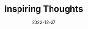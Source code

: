---
slug: thought-for-the-day
title: "Inspiring Thoughts"
date: 2022-12-27
excerpt: 'When learning is purposeful, creativity blossoms When creativity blossoms thinking emanates When thinking emanates knowledge is lit When knowledge is lit the nation progresses.'
tags: [Inspiration, Motivation, Quotes, Thoughts]
---